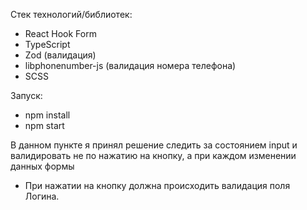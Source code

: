 Стек технологий/библиотек:

- React Hook Form
- TypeScript
- Zod (валидация)
- libphonenumber-js (валидация номера телефона)
- SCSS

Запуск:
- npm install
- npm start

В данном пункте я принял решение следить за состоянием input и валидировать не по нажатию на кнопку, а при каждом изменении данных формы

- При нажатии на кнопку должна происходить валидация поля Логина.


